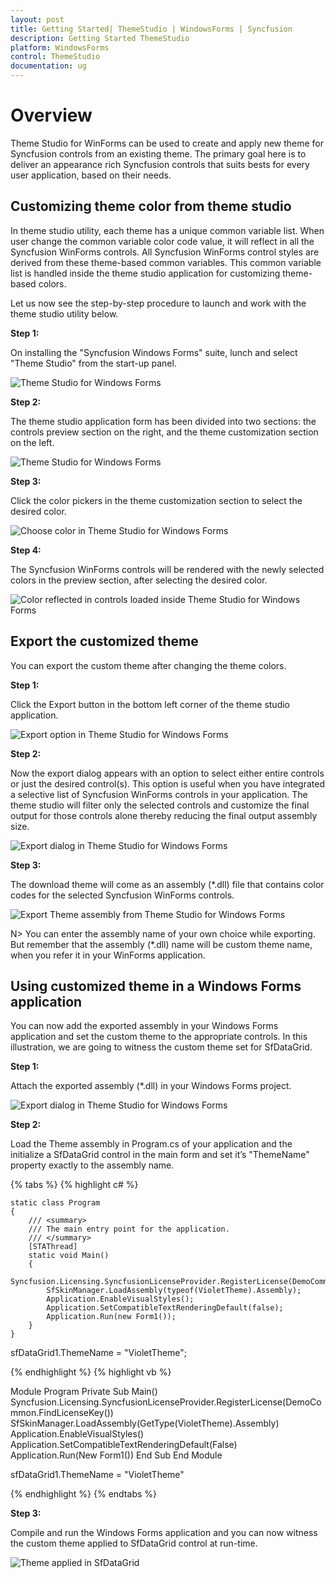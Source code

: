 ```yaml
---
layout: post
title: Getting Started| ThemeStudio | WindowsForms | Syncfusion
description: Getting Started ThemeStudio
platform: WindowsForms
control: ThemeStudio
documentation: ug
---
```


# Overview

Theme Studio for WinForms can be used to create and apply new theme for Syncfusion controls from an existing theme. The primary goal here is to deliver an appearance rich Syncfusion controls that suits bests for every user application, based on their needs. 

## Customizing theme color from theme studio

In theme studio utility, each theme has a unique common variable list. When user change the common variable color code value, it will reflect in all the Syncfusion WinForms controls. All Syncfusion WinForms control styles are derived from these theme-based common variables. This common variable list is handled inside the theme studio application for customizing theme-based colors. 

Let us now see the step-by-step procedure to launch and work with the theme studio utility below.


**Step 1:**

On installing the "Syncfusion Windows Forms" suite, lunch and select "Theme Studio" from the start-up panel.

![Theme Studio for Windows Forms](ThemeStudio_images/Built-In-Themes.png)


**Step 2:**

The theme studio application form has been divided into two sections: the controls preview section on the right, and the theme customization section on the left.

![Theme Studio for Windows Forms](ThemeStudio_images/theme-studio.png)


**Step 3:**

Click the color pickers in the theme customization section to select the desired color.

![Choose color in Theme Studio for Windows Forms](ThemeStudio_images/color-selected-in-theme-studio.png)


**Step 4:**

The Syncfusion WinForms controls will be rendered with the newly selected colors in the preview section, after selecting the desired color. 

![Color reflected in controls loaded inside Theme Studio for Windows Forms](ThemeStudio_images/color-reflected-theme-studio.png)


## Export the customized theme
 
You can export the custom theme after changing the theme colors.


**Step 1:**

Click the Export button in the bottom left corner of the theme studio application. 

![Export option in Theme Studio for Windows Forms](ThemeStudio_images/Export-Theme-studio.png)


**Step 2:**

Now the export dialog appears with an option to select either entire controls or just the desired control(s). This option is useful when you have integrated a selective list of Syncfusion WinForms controls in your application. The theme studio will filter only the selected controls and customize the final output for those controls alone thereby reducing the final output assembly size. 

![Export dialog in Theme Studio for Windows Forms](ThemeStudio_images/Export-dialog-theme-studio.png)


**Step 3:**

The download theme will come as an assembly (*.dll) file that contains color codes for the selected Syncfusion WinForms controls. 

![Export Theme assembly from Theme Studio for Windows Forms](ThemeStudio_images/Theme-Assembly-Theme-studio.png)


N> You can enter the assembly name of your own choice while exporting. But remember that the assembly (*.dll) name will be custom theme name, when you refer it in your WinForms application. 


## Using customized theme in a Windows Forms application

You can now add the exported assembly in your Windows Forms application and set the custom theme to the appropriate controls. In this illustration, we are going to witness the custom theme set for SfDataGrid. 

**Step 1:**

Attach the exported assembly (*.dll) in your Windows Forms project.

![Export dialog in Theme Studio for Windows Forms](ThemeStudio_images/Export-dialog-theme-studio.png)

**Step 2:**

Load the Theme assembly in Program.cs of your application and the initialize a SfDataGrid control in the main form and set it’s "ThemeName" property exactly to the assembly name.

{% tabs %}
{% highlight c# %}

    static class Program
    {
        /// <summary>
        /// The main entry point for the application.
        /// </summary>
        [STAThread]
        static void Main()
        {
			Syncfusion.Licensing.SyncfusionLicenseProvider.RegisterLicense(DemoCommon.FindLicenseKey());
            SfSkinManager.LoadAssembly(typeof(VioletTheme).Assembly);
            Application.EnableVisualStyles();
            Application.SetCompatibleTextRenderingDefault(false);
            Application.Run(new Form1());
        }
    }
	
sfDataGrid1.ThemeName = "VioletTheme";
	
{% endhighlight %}
{% highlight vb %}

Module Program
    <STAThread>
    Private Sub Main()
        Syncfusion.Licensing.SyncfusionLicenseProvider.RegisterLicense(DemoCommon.FindLicenseKey())
        SfSkinManager.LoadAssembly(GetType(VioletTheme).Assembly)
        Application.EnableVisualStyles()
        Application.SetCompatibleTextRenderingDefault(False)
        Application.Run(New Form1())
    End Sub
End Module

sfDataGrid1.ThemeName = "VioletTheme"

{% endhighlight %}
{% endtabs %}

**Step 3:**

Compile and run the Windows Forms application and you can now witness the custom theme applied to SfDataGrid control at run-time. 

![Theme applied in SfDataGrid](ThemeStudio_images/Theme-applied-SfDataGrid.png)
